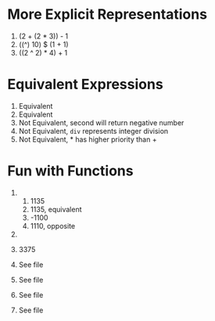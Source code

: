 # More Explicit Representations

1. (2 + (2 * 3)) - 1
2. ((^) 10) $ (1 + 1)
3. ((2 ^ 2) * 4) + 1

# Equivalent Expressions

1. Equivalent
2. Equivalent
3. Not Equivalent, second will return negative number
4. Not Equivalent, `div` represents integer division
5. Not Equivalent, * has higher priority than +

# Fun with Functions

1. 
   1. 1135
   2. 1135, equivalent
   3. -1100
   4. 1110, opposite

2. 
3. 3375
4. See file
5. See file
6. See file
7. See file
